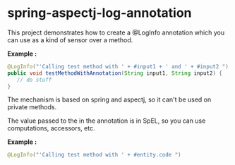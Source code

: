 # spring-aspectj-log-annotation

This project demonstrates how to create a @LogInfo annotation which you can use as a kind of sensor over a method.

**Example :**

```java
@LogInfo("'Calling test method with ' + #input1 + ' and ' + #input2 ")
public void testMethodWithAnnotation(String input1, String input2) {
   // do stuff
}
```

The mechanism is based on spring and aspectj, so it can't be used on private methods.

The value passed to the in the annotation is in SpEL, so you can use computations, accessors, etc.

**Example :**

```java
@LogInfo("'Calling test method with ' + #entity.code ")

```